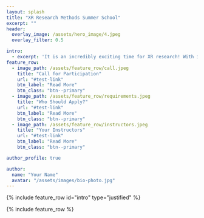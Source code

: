 ```yaml
---
layout: splash
title: "XR Research Methods Summer School"
excerpt: ""
header:
  overlay_image: /assets/hero_image/4.jpeg
  overlay_filter: 0.5 

intro: 
  - excerpt: 'It is an incredibly exciting time for XR research! With immersive technologies rapidly advancing, we are at the brink of wider commercial adoption of MR and VR headsets. Research in this area can shape the future of how we work, learn, play, and socialise.'
feature_row:
  - image_path: /assets/feature_row/call.jpeg
    title: "Call for Participation"
    url: "#test-link"
    btn_label: "Read More"
    btn_class: "btn--primary" 
  - image_path: /assets/feature_row/requirements.jpeg
    title: "Who Should Apply?"
    url: "#test-link"
    btn_label: "Read More"
    btn_class: "btn--primary" 
  - image_path: /assets/feature_row/instructors.jpeg
    title: "Your Instructors"
    url: "#test-link"
    btn_label: "Read More"
    btn_class: "btn--primary"

author_profile: true

author:
  name: "Your Name"
  avatar: "/assets/images/bio-photo.jpg"
---
```


{% include feature_row id="intro" type="justified" %}

{% include feature_row %}
